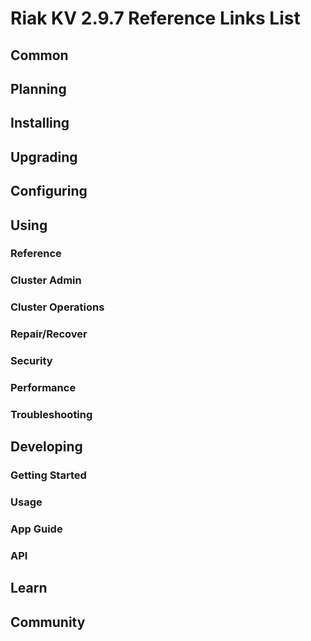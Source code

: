 
# Riak KV 2.9.7 Reference Links List


## Common

[downloads]: {{<baseurl>}}riak/kv/2.9.7/downloads/
[install index]: {{<baseurl>}}riak/kv/2.9.7/setup/installing
[upgrade index]: {{<baseurl>}}riak/kv/2.9.7/upgrading
[plan index]: {{<baseurl>}}riak/kv/2.9.7/planning
[config index]: {{<baseurl>}}riak/kv/2.9.7/using/configuring/
[config reference]: {{<baseurl>}}riak/kv/2.9.7/configuring/reference/
[manage index]: {{<baseurl>}}riak/kv/2.9.7/using/managing
[performance index]: {{<baseurl>}}riak/kv/2.9.7/using/performance
[glossary vnode]: {{<baseurl>}}riak/kv/2.9.7/learn/glossary/#vnode
[contact basho]: https://www.tiot.jp/en/about-us/contact-us/


## Planning

[plan index]: {{<baseurl>}}riak/kv/2.9.7/setup/planning
[plan start]: {{<baseurl>}}riak/kv/2.9.7/setup/planning/start
[plan backend]: {{<baseurl>}}riak/kv/2.9.7/setup/planning/backend
[plan backend bitcask]: {{<baseurl>}}riak/kv/2.9.7/setup/planning/backend/bitcask
[plan backend leveldb]: {{<baseurl>}}riak/kv/2.9.7/setup/planning/backend/leveldb
[plan backend leveled]: {{<baseurl>}}riak/kv/2.9.7/setup/planning/backend/leveled
[plan backend memory]: {{<baseurl>}}riak/kv/2.9.7/setup/planning/backend/memory
[plan backend multi]: {{<baseurl>}}riak/kv/2.9.7/setup/planning/backend/multi
[plan cluster capacity]: {{<baseurl>}}riak/kv/2.9.7/setup/planning/cluster-capacity
[plan bitcask capacity]: {{<baseurl>}}riak/kv/2.9.7/setup/planning/bitcask-capacity-calc
[plan best practices]: {{<baseurl>}}riak/kv/2.9.7/setup/planning/best-practices
[plan future]: {{<baseurl>}}riak/kv/2.9.7/setup/planning/future


## Installing

[install index]: {{<baseurl>}}riak/kv/2.9.7/setup/installing
[install aws]: {{<baseurl>}}riak/kv/2.9.7/setup/installing/amazon-web-services
[install debian & ubuntu]: {{<baseurl>}}riak/kv/2.9.7/setup/installing/debian-ubuntu
[install freebsd]: {{<baseurl>}}riak/kv/2.9.7/setup/installing/freebsd
[install mac osx]: {{<baseurl>}}riak/kv/2.9.7/setup/installing/mac-osx
[install rhel & centos]: {{<baseurl>}}riak/kv/2.9.7/setup/installing/rhel-centos
[install smartos]: {{<baseurl>}}riak/kv/2.9.7/setup/installing/smartos
[install solaris]: {{<baseurl>}}riak/kv/2.9.7/setup/installing/solaris
[install suse]: {{<baseurl>}}riak/kv/2.9.7/setup/installing/suse
[install windows azure]: {{<baseurl>}}riak/kv/2.9.7/setup/installing/windows-azure

[install source index]: {{<baseurl>}}riak/kv/2.9.7/setup/installing/source
[install source erlang]: {{<baseurl>}}riak/kv/2.9.7/setup/installing/source/erlang
[install source jvm]: {{<baseurl>}}riak/kv/2.9.7/setup/installing/source/jvm

[install verify]: {{<baseurl>}}riak/kv/2.9.7/setup/installing/verify


## Upgrading

[upgrade index]: {{<baseurl>}}riak/kv/2.9.7/setup/upgrading
[upgrade checklist]: {{<baseurl>}}riak/kv/2.9.7/setup/upgrading/checklist
[upgrade version]: {{<baseurl>}}riak/kv/2.9.7/setup/upgrading/version
[upgrade cluster]: {{<baseurl>}}riak/kv/2.9.7/setup/upgrading/cluster
[upgrade mdc]: {{<baseurl>}}riak/kv/2.9.7/setup/upgrading/multi-datacenter
[upgrade downgrade]: {{<baseurl>}}riak/kv/2.9.7/setup/downgrade


## Configuring

[config index]: {{<baseurl>}}riak/kv/2.9.7/configuring
[config basic]: {{<baseurl>}}riak/kv/2.9.7/configuring/basic
[config backend]: {{<baseurl>}}riak/kv/2.9.7/configuring/backend
[config manage]: {{<baseurl>}}riak/kv/2.9.7/configuring/managing
[config reference]: {{<baseurl>}}riak/kv/2.9.7/configuring/reference/
[config strong consistency]: {{<baseurl>}}riak/kv/2.9.7/configuring/strong-consistency
[config load balance]: {{<baseurl>}}riak/kv/2.9.7/configuring/load-balancing-proxy
[config mapreduce]: {{<baseurl>}}riak/kv/2.9.7/configuring/mapreduce
[config search]: {{<baseurl>}}riak/kv/2.9.7/configuring/search/

[config v3 mdc]: {{<baseurl>}}riak/kv/2.9.7/configuring/v3-multi-datacenter
[config v3 nat]: {{<baseurl>}}riak/kv/2.9.7/configuring/v3-multi-datacenter/nat
[config v3 quickstart]: {{<baseurl>}}riak/kv/2.9.7/configuring/v3-multi-datacenter/quick-start
[config v3 ssl]: {{<baseurl>}}riak/kv/2.9.7/configuring/v3-multi-datacenter/ssl

[config v2 mdc]: {{<baseurl>}}riak/kv/2.9.7/configuring/v2-multi-datacenter
[config v2 nat]: {{<baseurl>}}riak/kv/2.9.7/configuring/v2-multi-datacenter/nat
[config v2 quickstart]: {{<baseurl>}}riak/kv/2.9.7/configuring/v2-multi-datacenter/quick-start
[config v2 ssl]: {{<baseurl>}}riak/kv/2.9.7/configuring/v2-multi-datacenter/ssl



## Using

[use index]: {{<baseurl>}}riak/kv/2.9.7/using/
[use admin commands]: {{<baseurl>}}riak/kv/2.9.7/using/cluster-admin-commands
[use running cluster]: {{<baseurl>}}riak/kv/2.9.7/using/running-a-cluster

### Reference

[use ref custom code]: {{<baseurl>}}riak/kv/2.9.7/using/reference/custom-code
[use ref handoff]: {{<baseurl>}}riak/kv/2.9.7/using/reference/handoff
[use ref monitoring]: {{<baseurl>}}riak/kv/2.9.7/using/reference/statistics-monitoring
[use ref search]: {{<baseurl>}}riak/kv/2.9.7/using/reference/search
[use ref 2i]: {{<baseurl>}}riak/kv/2.9.7/using/reference/secondary-indexes
[use ref snmp]: {{<baseurl>}}riak/kv/2.9.7/using/reference/snmp
[use ref strong consistency]: {{<baseurl>}}riak/kv/2.9.7/using/reference/strong-consistency
[use ref jmx]: {{<baseurl>}}riak/kv/2.9.7/using/reference/jmx
[use ref obj del]: {{<baseurl>}}riak/kv/2.9.7/using/reference/object-deletion/
[use ref v3 mdc]: {{<baseurl>}}riak/kv/2.9.7/using/reference/v3-multi-datacenter
[use ref v2 mdc]: {{<baseurl>}}riak/kv/2.9.7/using/reference/v2-multi-datacenter

### Cluster Admin

[use admin index]: {{<baseurl>}}riak/kv/2.9.7/using/admin/
[use admin commands]: {{<baseurl>}}riak/kv/2.9.7/using/admin/commands/
[use admin riak cli]: {{<baseurl>}}riak/kv/2.9.7/using/admin/riak-cli/
[use admin riak-admin]: {{<baseurl>}}riak/kv/2.9.7/using/admin/riak-admin/
[use admin riak control]: {{<baseurl>}}riak/kv/2.9.7/using/admin/riak-control/

### Cluster Operations

[cluster ops add remove node]: {{<baseurl>}}riak/kv/2.9.7/using/cluster-operations/adding-removing-nodes
[cluster ops inspect node]: {{<baseurl>}}riak/kv/2.9.7/using/cluster-operations/inspecting-node
[cluster ops change info]: {{<baseurl>}}riak/kv/2.9.7/using/cluster-operations/changing-cluster-info
[cluster ops load balance]: {{<baseurl>}}riak/kv/2.9.7/configuring/load-balancing-proxy
[cluster ops bucket types]: {{<baseurl>}}riak/kv/2.9.7/using/cluster-operations/bucket-types
[cluster ops handoff]: {{<baseurl>}}riak/kv/2.9.7/using/cluster-operations/handoff
[cluster ops log]: {{<baseurl>}}riak/kv/2.9.7/using/cluster-operations/logging
[cluster ops obj del]: {{<baseurl>}}riak/kv/2.9.7/using/reference/object-deletion
[cluster ops backup]: {{<baseurl>}}riak/kv/2.9.7/using/cluster-operations/backing-up
[cluster ops mdc]: {{<baseurl>}}riak/kv/2.9.7/using/cluster-operations/v3-multi-datacenter
[cluster ops strong consistency]: {{<baseurl>}}riak/kv/2.9.7/using/cluster-operations/strong-consistency
[cluster ops 2i]: {{<baseurl>}}riak/kv/2.9.7/using/reference/secondary-indexes
[cluster ops v3 mdc]: {{<baseurl>}}riak/kv/2.9.7/using/cluster-operations/v3-multi-datacenter
[cluster ops v2 mdc]: {{<baseurl>}}riak/kv/2.9.7/using/cluster-operations/v2-multi-datacenter

### Repair/Recover

[repair recover index]: {{<baseurl>}}riak/kv/2.9.7/using/repair-recovery
[repair recover index]: {{<baseurl>}}riak/kv/2.9.7/using/repair-recovery/failure-recovery/

### Security

[security index]: {{<baseurl>}}riak/kv/2.9.7/using/security/
[security basics]: {{<baseurl>}}riak/kv/2.9.7/using/security/basics
[security managing]: {{<baseurl>}}riak/kv/2.9.7/using/security/managing-sources/

### Performance

[perf index]: {{<baseurl>}}riak/kv/2.9.7/using/performance/
[perf benchmark]: {{<baseurl>}}riak/kv/2.9.7/using/performance/benchmarking
[perf open files]: {{<baseurl>}}riak/kv/2.9.7/using/performance/open-files-limit/
[perf erlang]: {{<baseurl>}}riak/kv/2.9.7/using/performance/erlang
[perf aws]: {{<baseurl>}}riak/kv/2.9.7/using/performance/amazon-web-services
[perf latency checklist]: {{<baseurl>}}riak/kv/2.9.7/using/performance/latency-reduction

### Troubleshooting

[troubleshoot http]: {{<baseurl>}}riak/kv/2.9.7/using/troubleshooting/http-204


## Developing

[dev index]: {{<baseurl>}}riak/kv/2.9.7/developing
[dev client libraries]: {{<baseurl>}}riak/kv/2.9.7/developing/client-libraries
[dev data model]: {{<baseurl>}}riak/kv/2.9.7/developing/data-modeling
[dev data types]: {{<baseurl>}}riak/kv/2.9.7/developing/data-types
[dev kv model]: {{<baseurl>}}riak/kv/2.9.7/developing/key-value-modeling

### Getting Started

[getting started]: {{<baseurl>}}riak/kv/2.9.7/developing/getting-started
[getting started java]: {{<baseurl>}}riak/kv/2.9.7/developing/getting-started/java
[getting started ruby]: {{<baseurl>}}riak/kv/2.9.7/developing/getting-started/ruby
[getting started python]: {{<baseurl>}}riak/kv/2.9.7/developing/getting-started/python
[getting started php]: {{<baseurl>}}riak/kv/2.9.7/developing/getting-started/php
[getting started csharp]: {{<baseurl>}}riak/kv/2.9.7/developing/getting-started/csharp
[getting started nodejs]: {{<baseurl>}}riak/kv/2.9.7/developing/getting-started/nodejs
[getting started erlang]: {{<baseurl>}}riak/kv/2.9.7/developing/getting-started/erlang
[getting started golang]: {{<baseurl>}}riak/kv/2.9.7/developing/getting-started/golang

[obj model java]: {{<baseurl>}}riak/kv/2.9.7/developing/getting-started/java/object-modeling
[obj model ruby]: {{<baseurl>}}riak/kv/2.9.7/developing/getting-started/ruby/object-modeling
[obj model python]: {{<baseurl>}}riak/kv/2.9.7/developing/getting-started/python/object-modeling
[obj model csharp]: {{<baseurl>}}riak/kv/2.9.7/developing/getting-started/csharp/object-modeling
[obj model nodejs]: {{<baseurl>}}riak/kv/2.9.7/developing/getting-started/nodejs/object-modeling
[obj model erlang]: {{<baseurl>}}riak/kv/2.9.7/developing/getting-started/erlang/object-modeling
[obj model golang]: {{<baseurl>}}riak/kv/2.9.7/developing/getting-started/golang/object-modeling

### Usage

[usage index]: {{<baseurl>}}riak/kv/2.9.7/developing/usage
[usage bucket types]: {{<baseurl>}}riak/kv/2.9.7/developing/usage/bucket-types
[usage commit hooks]: {{<baseurl>}}riak/kv/2.9.7/developing/usage/commit-hooks
[usage conflict resolution]: {{<baseurl>}}riak/kv/2.9.7/developing/usage/conflict-resolution
[usage content types]: {{<baseurl>}}riak/kv/2.9.7/developing/usage/content-types
[usage create objects]: {{<baseurl>}}riak/kv/2.9.7/developing/usage/creating-objects
[usage custom extractors]: {{<baseurl>}}riak/kv/2.9.7/developing/usage/custom-extractors
[usage delete objects]: {{<baseurl>}}riak/kv/2.9.7/developing/usage/deleting-objects
[usage mapreduce]: {{<baseurl>}}riak/kv/2.9.7/developing/usage/mapreduce
[usage search]: {{<baseurl>}}riak/kv/2.9.7/developing/usage/search
[usage search schema]: {{<baseurl>}}riak/kv/2.9.7/developing/usage/search-schemas
[usage search data types]: {{<baseurl>}}riak/kv/2.9.7/developing/usage/searching-data-types
[usage 2i]: {{<baseurl>}}riak/kv/2.9.7/developing/usage/secondary-indexes
[usage update objects]: {{<baseurl>}}riak/kv/2.9.7/developing/usage/updating-objects

### App Guide

[apps mapreduce]: {{<baseurl>}}riak/kv/2.9.7/developing/app-guide/advanced-mapreduce
[apps replication properties]: {{<baseurl>}}riak/kv/2.9.7/developing/app-guide/replication-properties
[apps strong consistency]: {{<baseurl>}}riak/kv/2.9.7/developing/app-guide/strong-consistency

### API

[dev api backend]: {{<baseurl>}}riak/kv/2.9.7/developing/api/backend
[dev api http]: {{<baseurl>}}riak/kv/2.9.7/developing/api/http
[dev api http status]: {{<baseurl>}}riak/kv/2.9.7/developing/api/http/status
[dev api pbc]: {{<baseurl>}}riak/kv/2.9.7/developing/api/protocol-buffers/


## Learn

[learn new nosql]: {{<baseurl>}}riak/kv/learn/new-to-nosql
[learn use cases]: {{<baseurl>}}riak/kv/learn/use-cases
[learn why riak]: {{<baseurl>}}riak/kv/learn/why-riak-kv

[glossary]: {{<baseurl>}}riak/kv/2.9.7/learn/glossary/
[glossary aae]: {{<baseurl>}}riak/kv/2.9.7/learn/glossary/#active-anti-entropy-aae
[glossary read rep]: {{<baseurl>}}riak/kv/2.9.7/learn/glossary/#read-repair
[glossary vnode]: {{<baseurl>}}riak/kv/2.9.7/learn/glossary/#vnode

[concept aae]: {{<baseurl>}}riak/kv/2.9.7/learn/concepts/active-anti-entropy/
[concept buckets]: {{<baseurl>}}riak/kv/2.9.7/learn/concepts/buckets
[concept cap neg]: {{<baseurl>}}riak/kv/2.9.7/learn/concepts/capability-negotiation
[concept causal context]: {{<baseurl>}}riak/kv/2.9.7/learn/concepts/causal-context
[concept clusters]: {{<baseurl>}}riak/kv/2.9.7/learn/concepts/clusters/
[concept crdts]: {{<baseurl>}}riak/kv/2.9.7/learn/concepts/crdts
[concept eventual consistency]: {{<baseurl>}}riak/kv/2.9.7/learn/concepts/eventual-consistency
[concept keys objects]: {{<baseurl>}}riak/kv/2.9.7/learn/concepts/keys-and-objects
[concept replication]: {{<baseurl>}}riak/kv/2.9.7/learn/concepts/replication
[concept strong consistency]: {{<baseurl>}}riak/kv/2.9.7/using/reference/strong-consistency
[concept vnodes]: {{<baseurl>}}riak/kv/2.9.7/learn/concepts/vnodes



## Community

[community]: {{<baseurl>}}community
[community projects]: {{<baseurl>}}community/projects
[reporting bugs]: {{<baseurl>}}community/reporting-bugs
[taishi]: {{<baseurl>}}community/taishi




